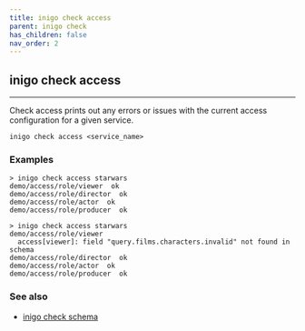 ```yaml
---
title: inigo check access
parent: inigo check
has_children: false
nav_order: 2
---
```


## inigo check access
---
Check access prints out any errors or issues with the current access configuration for a given service.

```
inigo check access <service_name>
```

### Examples
```
> inigo check access starwars
demo/access/role/viewer  ok
demo/access/role/director  ok
demo/access/role/actor  ok
demo/access/role/producer  ok

> inigo check access starwars
demo/access/role/viewer
  access[viewer]: field "query.films.characters.invalid" not found in schema
demo/access/role/director  ok
demo/access/role/actor  ok
demo/access/role/producer  ok
```

### See also
- [inigo check schema](/cli_inigo_check_schema.html)
